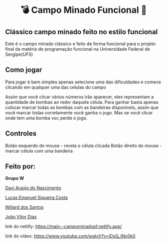 <h1 align="center">💣 Campo Minado Funcional 🚩</h1>

## Clássico campo minado feito no estilo funcional
 Este é o campo minado clássico e feito de forma funcional para o projeto final da matéria
 de programação funcional na Universidade Federal de Sergipe(UFS)

## Como jogar
 Para jogar é bem simples apenas selecione uma das dificuldades e comece clicando em qualquer uma
 das celulas do campo

 Assim que você clicar vários números irão aparecer, eles representam a quantidade de bombas ao redor
 daquela célula. Para ganhar basta apenas colocar marcar todas as bombas com as bandeiras disponíveis,
 assim que você marcar todas corretamente você ganha o jogo. Mas se você clicar onde tem uma bomba voc
 perde o jogo.

## Controles 
 Botão esquerdo do mouse - revela o célula clicada
 Botão direito do mouse - marcar célula com uma bandeira


## Feito por:
 **Grupo W**

 [Davi Araújo do Nascimento](https://github.com/DaviAUJ)

 [Lucas Emanuel Siqueira Costa](https://github.com/LuksESC)

 [Willard dos Santos](https://github.com/WillardSyntax)

 [João Vitor Dias](https://github.com/vitordias32)

link do netlify: 
https://main--campominadopf.netlify.app/

link do vídeo:
https://www.youtube.com/watch?v=iDsQ_lNo0k0
